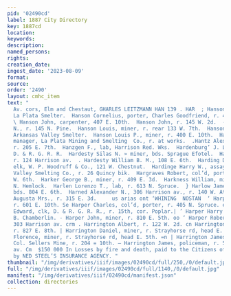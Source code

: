 ```yaml
---
pid: '02490cd'
label: 1887 City Directory
key: 1887cd
location: 
keywords: 
description: 
named_persons: 
rights: 
creation_date: 
ingest_date: '2023-08-09'
format: 
source: 
order: '2490'
layout: cmhc_item
text: "                                                                                  {Heiter
  Av. cors, Elm and Chestaut, GHARLES LEITZMANN HAN 139 . HAR  ; Hanson Christ., lab,
  La Plata Smelter.  Hanson Cornelius, porter, Charles Goodfriend, r. 400 E. 10th.
  \ Hanson John, carpenter, 407 E. 10th.  Hanson John, r. 145 W. 2d.  - Hanson John
  N., r. 145 N. Pine.  Hanson Louis, miner, r. rear 133 W. 7th.  Hanson Louis, watchman,
  Arkansas Valley Smelter.  Hanson Louis P., miner, r. 400 E. 10th.  Hanson William,
  manager, La Plata Mining and Smelting  Co., r. at works.  .Hantz Alex. B., teamster,
  r. 205 E. 7th.  Hanzgen F., lab, Harrison Red. Wks.  Hardenburg’ J. L., fireman,
  D. & R. G. R. R.  Hardesty Silas N. » miner, bds. Sprague Efotel.  Hardesty William,
  r. 124 Harrison av.  . Hardesty William B. M., 108 E. 6th.  Harding Dempsey C.,
  elk, W. P. Woodruff & Co., 121 W. Chestnut.  Hardinge Harry W., assayer, Arkansas
  Valley Smelting Co., r. 26 Quincy bik.  Hargraves Robert, col’d, porter, r. 139
  W. 6th.  Harker George B., miner, r. 409 E. 3d.  Harkness William, miner, r. 412
  N. Hemlock.  Harlen Lorenzo T., lab, r. 613 N. Spruce.  } Harlow James, engineer,
  bds. 804 E. 6th.  Harned Alexander N., 306 Harrison av., r. 140 W. Ath.  Haroth
  Augusta Mrs., r. 315 E. 3d.     us arias ont ‘WHINING  NOSTAN  ‘ Harp William, miner,
  r. 601 E. 10th. Se Harper Charles, col’d, porter, r. 405 N. Spruce. eS | Harper
  Edward, clk, D. & R. G. R. R., r. 15th, cor. Poplar.| ’ Harper Harry H., lab, J.
  B. Chamberlin. - Harper John, miner, r. 810 E. 5th. oo ‘ Harper Robert B., r. 24,
  303 Harrison av. crm . Harrington Albert, r. 122 W. 2d. cn Harrington Daniel, miner,
  r. 827 E. 8th. | Harrington Daniel, miner, r. Strayhorse rd, head E. 5th. . Harrington
  Florence, miner, r. Strayhorse rd, head E. 5th. =n | Harrington James, ore sampler,
  Col. Sellers Mine, r. 204 = 10th. — Harrington James, policeman, r. 519 Harrison
  av. Cm  $150 000 In Losses by fire and death, paid to the Citizens of Leadville
  by NED STEEL’S INSURANCE AGENCY. "
thumbnail: "/img/derivatives/iiif/images/02490cd/full/250,/0/default.jpg"
full: "/img/derivatives/iiif/images/02490cd/full/1140,/0/default.jpg"
manifest: "/img/derivatives/iiif/02490cd/manifest.json"
collection: directories
---
```


